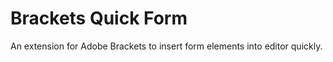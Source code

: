 # Brackets Quick Form

An extension for Adobe Brackets to insert form elements into editor quickly.<br>
